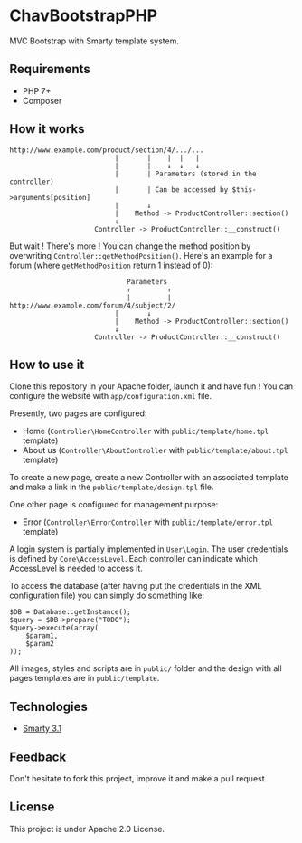 # ChavBootstrapPHP
MVC Bootstrap with Smarty template system.

## Requirements

* PHP 7+
* Composer

## How it works

```
http://www.example.com/product/section/4/.../...
                          |       |    |  |   |
                          |       |    ↓  ↓   ↓
                          |       | Parameters (stored in the controller)
                          |       | Can be accessed by $this->arguments[position]
                          |       ↓
                          |    Method -> ProductController::section()
                          ↓
                     Controller -> ProductController::__construct()
```
But wait ! There's more ! You can change the method position by overwriting `Controller::getMethodPosition()`. Here's an example for a forum (where `getMethodPosition` return 1 instead of 0):
```
                             Parameters
                             ↑         ↑
                             |         |
http://www.example.com/forum/4/subject/2/
                          |       ↓
                          |    Method -> ProductController::section()
                          ↓
                     Controller -> ProductController::__construct()
```

## How to use it

Clone this repository in your Apache folder, launch it and have fun ! You can configure the website with `app/configuration.xml` file.

Presently, two pages are configured:
* Home (`Controller\HomeController` with `public/template/home.tpl` template)
* About us (`Controller\AboutController` with `public/template/about.tpl` template)

To create a new page, create a new Controller with an associated template and make a link in the `public/template/design.tpl` file.

One other page is configured for management purpose:
* Error (`Controller\ErrorController` with `public/template/error.tpl` template)

A login system is partially implemented in `User\Login`. The user credentials is defined by `Core\AccessLevel`. Each controller can indicate which AccessLevel is needed to access it.

To access the database (after having put the credentials in the XML configuration file) you can simply do something like:
```
$DB = Database::getInstance();
$query = $DB->prepare("TODO");
$query->execute(array(
	$param1, 
	$param2
));
```

All images, styles and scripts are in `public/` folder and the design with all pages templates are in `public/template`.

## Technologies

* [Smarty 3.1](http://www.smarty.net/)

## Feedback

Don't hesitate to fork this project, improve it and make a pull request.

## License

This project is under Apache 2.0 License.
